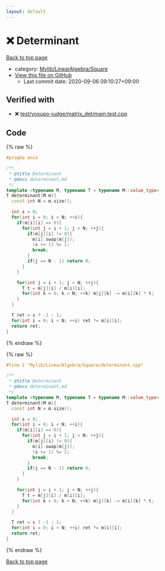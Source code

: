 ```yaml
---
layout: default
---
```


<!-- mathjax config similar to math.stackexchange -->
<script type="text/javascript" async
  src="https://cdnjs.cloudflare.com/ajax/libs/mathjax/2.7.5/MathJax.js?config=TeX-MML-AM_CHTML">
</script>
<script type="text/x-mathjax-config">
  MathJax.Hub.Config({
    TeX: { equationNumbers: { autoNumber: "AMS" }},
    tex2jax: {
      inlineMath: [ ['$','$'] ],
      processEscapes: true
    },
    "HTML-CSS": { matchFontHeight: false },
    displayAlign: "left",
    displayIndent: "2em"
  });
</script>

<script type="text/javascript" src="https://cdnjs.cloudflare.com/ajax/libs/jquery/3.4.1/jquery.min.js"></script>
<script src="https://cdn.jsdelivr.net/npm/jquery-balloon-js@1.1.2/jquery.balloon.min.js" integrity="sha256-ZEYs9VrgAeNuPvs15E39OsyOJaIkXEEt10fzxJ20+2I=" crossorigin="anonymous"></script>
<script type="text/javascript" src="../../../../assets/js/copy-button.js"></script>
<link rel="stylesheet" href="../../../../assets/css/copy-button.css" />


# :x: Determinant

<a href="../../../../index.html">Back to top page</a>

* category: <a href="../../../../index.html#b58b3fdb1287502881e9117a37552614">Mylib/LinearAlgebra/Square</a>
* <a href="{{ site.github.repository_url }}/blob/master/Mylib/LinearAlgebra/Square/determinant.cpp">View this file on GitHub</a>
    - Last commit date: 2020-09-06 09:10:27+09:00




## Verified with

* :x: <a href="../../../../verify/test/yosupo-judge/matrix_det/main.test.cpp.html">test/yosupo-judge/matrix_det/main.test.cpp</a>


## Code

<a id="unbundled"></a>
{% raw %}
```cpp
#pragma once

/**
 * @title Determinant
 * @docs determinant.md
 */
template <typename M, typename T = typename M::value_type>
T determinant(M m){
  const int N = m.size();

  int s = 0;
  for(int i = 0; i < N; ++i){
    if(m[i][i] == 0){
      for(int j = i + 1; j < N; ++j){
        if(m[j][i] != 0){
          m[i].swap(m[j]);
          (s += 1) %= 2;
          break;
        }
        if(j == N - 1) return 0;
      }
    }

    for(int j = i + 1; j < N; ++j){
      T t = m[j][i] / m[i][i];
      for(int k = 0; k < N; ++k) m[j][k] -= m[i][k] * t;
    }
  }

  T ret = s ? -1 : 1;
  for(int i = 0; i < N; ++i) ret *= m[i][i];
  return ret;
}

```
{% endraw %}

<a id="bundled"></a>
{% raw %}
```cpp
#line 2 "Mylib/LinearAlgebra/Square/determinant.cpp"

/**
 * @title Determinant
 * @docs determinant.md
 */
template <typename M, typename T = typename M::value_type>
T determinant(M m){
  const int N = m.size();

  int s = 0;
  for(int i = 0; i < N; ++i){
    if(m[i][i] == 0){
      for(int j = i + 1; j < N; ++j){
        if(m[j][i] != 0){
          m[i].swap(m[j]);
          (s += 1) %= 2;
          break;
        }
        if(j == N - 1) return 0;
      }
    }

    for(int j = i + 1; j < N; ++j){
      T t = m[j][i] / m[i][i];
      for(int k = 0; k < N; ++k) m[j][k] -= m[i][k] * t;
    }
  }

  T ret = s ? -1 : 1;
  for(int i = 0; i < N; ++i) ret *= m[i][i];
  return ret;
}

```
{% endraw %}

<a href="../../../../index.html">Back to top page</a>

